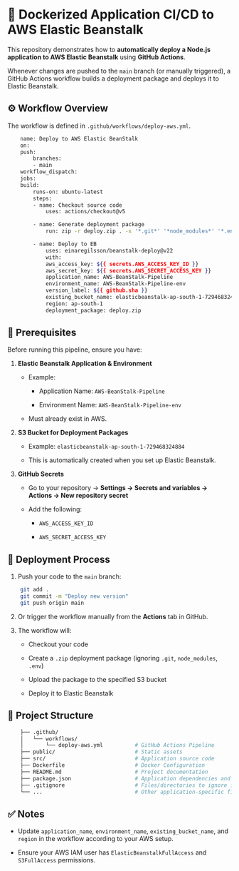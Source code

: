 # 🚀 Dockerized Application CI/CD to AWS Elastic Beanstalk

This repository demonstrates how to **automatically deploy a Node.js application to AWS Elastic Beanstalk** using **GitHub Actions**.

Whenever changes are pushed to the `main` branch (or manually triggered), a GitHub Actions workflow builds a deployment package and deploys it to Elastic Beanstalk.

## ⚙️ Workflow Overview

The workflow is defined in `.github/workflows/deploy-aws.yml`.

```sh
    name: Deploy to AWS Elastic BeanStalk
    on:
    push:
        branches:
        - main
    workflow_dispatch:
    jobs:
    build:
        runs-on: ubuntu-latest
        steps:
        - name: Checkout source code
            uses: actions/checkout@v5

        - name: Generate deployment package
            run: zip -r deploy.zip . -x '*.git*' '*node_modules*' '*.env*'

        - name: Deploy to EB
            uses: einaregilsson/beanstalk-deploy@v22
            with:
            aws_access_key: ${{ secrets.AWS_ACCESS_KEY_ID }}
            aws_secret_key: ${{ secrets.AWS_SECRET_ACCESS_KEY }}
            application_name: AWS-BeanStalk-Pipeline
            environment_name: AWS-BeanStalk-Pipeline-env
            version_label: ${{ github.sha }}
            existing_bucket_name: elasticbeanstalk-ap-south-1-729468324884
            region: ap-south-1
            deployment_package: deploy.zip
```

## 🔑 Prerequisites

Before running this pipeline, ensure you have:

1.  **Elastic Beanstalk Application & Environment**

    - Example:

      - Application Name: `AWS-BeanStalk-Pipeline`

      - Environment Name: `AWS-BeanStalk-Pipeline-env`

    - Must already exist in AWS.

2.  **S3 Bucket for Deployment Packages**

    - Example: `elasticbeanstalk-ap-south-1-729468324884`

    - This is automatically created when you set up Elastic Beanstalk.

3.  **GitHub Secrets**

    - Go to your repository → **Settings → Secrets and variables → Actions → New repository secret**

    - Add the following:

      - `AWS_ACCESS_KEY_ID`

      - `AWS_SECRET_ACCESS_KEY`

## 🚀 Deployment Process

1.  Push your code to the `main` branch:

```sh
    git add .
    git commit -m "Deploy new version"
    git push origin main
```

2.  Or trigger the workflow manually from the **Actions** tab in GitHub.

3.  The workflow will:

    - Checkout your code

    - Create a `.zip` deployment package (ignoring `.git`, `node_modules`, `.env`)

    - Upload the package to the specified S3 bucket

    - Deploy it to Elastic Beanstalk

## 📂 Project Structure

```sh
    ├── .github/
    │   └── workflows/
    │       └── deploy-aws.yml          # GitHub Actions Pipeline
    ├── public/                         # Static assets
    ├── src/                            # Application source code
    ├── Dockerfile                      # Docker Configuration
    ├── README.md                       # Project documentation
    ├── package.json                    # Application dependencies and scripts
    ├── .gitignore                      # Files/directories to ignore in Git
    └── ...                             # Other application-specific files
```

## ✅ Notes

- Update `application_name`, `environment_name`, `existing_bucket_name`, and `region` in the workflow according to your AWS setup.

- Ensure your AWS IAM user has `ElasticBeanstalkFullAccess` and `S3FullAccess` permissions.
